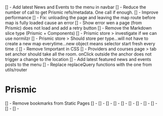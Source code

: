[] - Add latest News and Events to the menu in navbar
[] - Reduce the number of call to get Prismic refs/metadata. One call if enough.
[] - Improve performance
[] - Fix: unloading the page and leaving the map route before map is fully loaded cause an error
[] - Show error wen a page (from Prismic) does not load and add a retry button
[] - Remove the Markdown slice type (Prismic + Components)
[] - Prismic store > investigate if we can use normilzr
[] - Prismic store > Should store per type...will not have to create a new map everytime...new object means selector start fresh every time :(
[] - Remove !important in CSS
[] - Providers and courses page > tab set anchor should take all the room. onClick outside the anchor does not trigger a change to the location
[] - Add latest featured news and events posts to the menu
[] - Replace replaceQuery functions with the one from utils/router

# Prismic

[] - Remove bookmarks from Static Pages
[] -
[] -
[] -
[] -
[] -
[] -
[] -
[] -
[] -
[] -
[] -
